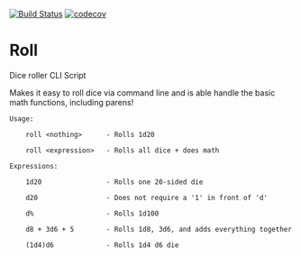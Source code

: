 [![Build Status](https://travis-ci.org/Vlek/roll.svg?branch=master)](https://travis-ci.org/Vlek/roll)
[![codecov](https://codecov.io/gh/Vlek/roll/branch/master/graph/badge.svg)](https://codecov.io/gh/Vlek/roll)



# Roll

Dice roller CLI Script

Makes it easy to roll dice via command line and is able handle the basic
math functions, including parens!

    Usage:

        roll <nothing>      - Rolls 1d20

        roll <expression>   - Rolls all dice + does math

    Expressions:

        1d20                - Rolls one 20-sided die

        d20                 - Does not require a '1' in front of 'd'

        d%                  - Rolls 1d100

        d8 + 3d6 + 5        - Rolls 1d8, 3d6, and adds everything together

        (1d4)d6             - Rolls 1d4 d6 die
